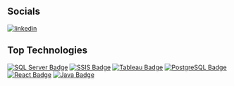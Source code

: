 <!--
**ChrisRyan2210/ChrisRyan2210** is a ✨ _special_ ✨ repository because its `README.md` (this file) appears on your GitHub profile.

Here are some ideas to get you started:

- 🔭 I’m currently working on ...
- 🌱 I’m currently learning ...
- 👯 I’m looking to collaborate on ...
- 🤔 I’m looking for help with ...
- 💬 Ask me about ...
- 📫 How to reach me: ...
- 😄 Pronouns: ...
- ⚡ Fun fact: ...
-->
## Socials

[![linkedin](https://img.shields.io/badge/Linkedin-0e76a8?style=for-the-badge&logo=Linkedin&logoColor=white)](https://www.linkedin.com/in/christopher-ryan-8229a81b9/)

## Top Technologies

[![SQL Server Badge](https://img.shields.io/badge/SQL_Server-CC2927?style=for-the-badge&logo=Microsoft-SQL-Server&logoColor=white)](https://www.microsoft.com/en-us/sql-server)
[![SSIS Badge](https://img.shields.io/badge/SSIS-003366?style=for-the-badge&logo=Microsoft&logoColor=white)](https://docs.microsoft.com/en-us/sql/integration-services/sql-server-integration-services?view=sql-server-ver15)
[![Tableau Badge](https://img.shields.io/badge/Tableau-E97627?style=for-the-badge&logo=Tableau&logoColor=white)](https://www.tableau.com/)
[![PostgreSQL Badge](https://img.shields.io/badge/PostgreSQL-336791?style=for-the-badge&logo=PostgreSQL&logoColor=white)](https://www.postgresql.org/)
[![React Badge](https://img.shields.io/badge/React-61DAFB?style=for-the-badge&logo=React&logoColor=white&labelColor=000000)](https://reactjs.org/)
[![Java Badge](https://img.shields.io/badge/Java-007396?style=for-the-badge&logo=Java&logoColor=white)](https://www.java.com/)




